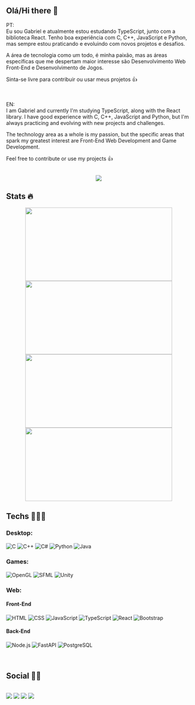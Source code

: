 ## Olá/Hi there 👋

PT:<br/>
Eu sou Gabriel e atualmente estou estudando TypeScript, junto com a biblioteca React. Tenho boa experiência com C, C++, JavaScript e Python, mas sempre estou praticando e evoluindo com novos projetos e desafios.

A área de tecnologia como um todo, é minha paixão, mas as áreas específicas que me despertam maior interesse são Desenvolvimento Web Front-End e Desenvolvimento de Jogos.

Sinta-se livre para contribuir ou usar meus projetos 👍

<br/>

EN:<br/>
I am Gabriel and currently I'm studying TypeScript, along with the React library. I have good experience with C, C++, JavaScript and Python, but I'm always practicing and evolving with new projects and challenges.

The technology area as a whole is my passion, but the specific areas that spark my greatest interest are Front-End Web Development and Game Development.

Feel free to contribute or use my projects 👍

<br/>

<div align="center">
  <img src="https://media.giphy.com/media/dWesBcTLavkZuG35MI/giphy.gif"/>
</div>

## Stats :fire:
<div align="center">
  <img height="200em" width="400" src="https://github-readme-stats.vercel.app/api?username=jgss-gabriel-sousa&show_icons=true&theme=blue-green&include_all_commits=true&count_private=true"/>
  <img height="200em" width="400" src="https://github-readme-stats.vercel.app/api/top-langs/?username=jgss-gabriel-sousa&langs_count=10&layout=compact&theme=blue-green&include_all_commits=true&count_private=true"/>
  <img height="200em" width="400" src="https://github-readme-streak-stats.herokuapp.com/?user=jgss-gabriel-sousa&theme=github-dark-blue&hide_border=true&border_radius=10&locale=en&date_format=&mode=weekly&properties=background"/>
  <img height="200em" width="400" src="https://github.com/jgss-gabriel-sousa/jgss-gabriel-sousa/blob/output/github-contribution-grid-snake.svg"/>
</div>

## Techs 👨‍💻🚀

<div>
  <!-- 
  Ready Badges: https://dev.to/envoy_/150-badges-for-github-pnk
  Create Custom: https://shields.io/
  Icons: https://simpleicons.org/
  -->
  
  ### Desktop:
  <img align="center" alt="C" src="https://img.shields.io/badge/C-00599C?style=flat&logo=c&logoColor=white">
  <img align="center" alt="C++" src="https://img.shields.io/badge/C%2B%2B-00599C?style=flat&logo=c%2B%2B&logoColor=white">
  <img align="center" alt="C#" src="https://img.shields.io/badge/C%23-239120?style=flat&logo=c-sharp&logoColor=white">
  <img align="center" alt="Python" src="https://img.shields.io/badge/Python-3776AB?style=flat&logo=python&logoColor=white">
  <img align="center" alt="Java" src="https://img.shields.io/badge/Java-ED8B00?style=flat&logo=openjdk&logoColor=white">
  
  <br/>
  
  ### Games:
  <img align="center" alt="OpenGL" src="https://img.shields.io/badge/OpenGL-FFFFFF?style=flat&logo=opengl">
  <img align="center" alt="SFML" src="https://img.shields.io/badge/SFML-93d441?style=flat&logo=SFML&logoColor=white">
  <img align="center" alt="Unity" src="https://img.shields.io/badge/Unity-100000?style=flat&logo=unity&logoColor=white">
  
  <br/>
  
  ### Web:
  #### Front-End
  <img align="center" alt="HTML" src="https://img.shields.io/badge/HTML5-E34F26?style=flat&logo=html5&logoColor=white">
  <img align="center" alt="CSS" src="https://img.shields.io/badge/CSS-239120?&style=flat&logo=css3&logoColor=white">
  <img align="center" alt="JavaScript" src="https://img.shields.io/badge/JavaScript-323330?style=flat&logo=javascript&logoColor=F7DF1E">
  <img align="center" alt="TypeScript" src="https://img.shields.io/badge/TypeScript-007ACC?style=flat&logo=typescript&logoColor=white">
  <img align="center" alt="React" src="https://img.shields.io/badge/React-20232a?&style=flat&logo=react&logoColor=%2361DAFB">
  <img align="center" alt="Bootstrap" src="https://img.shields.io/badge/Bootstrap-563D7C?style=flat&logo=bootstrap&logoColor=white">
  
  #### Back-End
  <img align="center" alt="Node.js" src="https://img.shields.io/badge/Node.js-43853D?style=flat&logo=node.js&logoColor=white">
  <img align="center" alt="FastAPI" src="https://img.shields.io/badge/FastAPI-009688?style=flat&logo=fastapi&logoColor=white">
  <img align="center" alt="PostgreSQL" src="https://img.shields.io/badge/PostgreSQL-316192?style=flat&logo=postgresql&logoColor=white">
</div>
<br/><br/>

## Social 🤜🤛
<div style="display: inline_block"><br>
  <a href="mailto:jgss.gabriel.sousa@gmail.com" target="_blank"><img src="https://img.shields.io/badge/Gmail-D14836?style=for-the-badge&logo=gmail&logoColor=white"></a>
  <a href="https://www.instagram.com/gbr.sousa/" target="_blank"><img src="https://img.shields.io/badge/Instagram-E4405F?style=for-the-badge&logo=instagram&logoColor=white"></a>
  <a href="https://www.linkedin.com/in/jgss-gabriel-sousa/" target="_blank"><img src="https://img.shields.io/badge/LinkedIn-0077B5?style=for-the-badge&logo=linkedin&logoColor=white"></a>
  <a href="https://jgss-gabriel-sousa.github.io/" target="_blank"><img src="https://img.shields.io/badge/website-000000?style=for-the-badge&logo=About.me&logoColor=white"></a>
</div>
<br/><br/>
